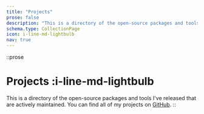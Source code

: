 ```yaml
---
title: "Projects"
prose: false
description: "This is a directory of the open-source packages and tools I've released that are actively maintained."
schema.type: CollectionPage
icon: i-line-md-lightbulb
nav: true
---
```


::prose
# Projects :i-line-md-lightbulb

This is a directory of the open-source packages and tools I've released that are actively maintained. You can find all of my projects on [GitHub](https://github.com/harlan-zw).
::

<ProjectList />
